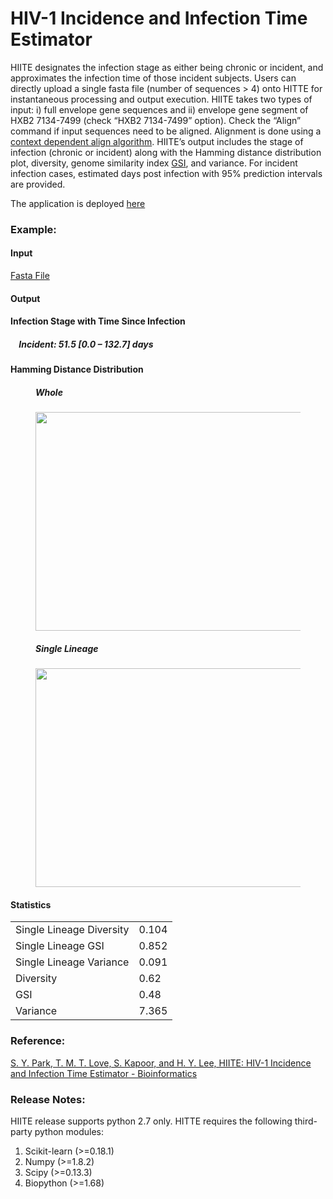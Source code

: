 # HIV-1 Incidence and Infection Time Estimator

HIITE designates the infection stage as either being chronic or incident, and approximates the infection time of those incident subjects. Users can directly upload a single fasta file (number of sequences > 4) onto HITTE for instantaneous processing and output execution. HIITE takes two types of input: i) full envelope gene sequences and ii) envelope gene segment of HXB2 7134-7499 (check “HXB2 7134-7499” option). Check the “Align” command if input sequences need to be aligned. Alignment is done using a [context dependent align algorithm](https://link.springer.com/chapter/10.1007/3-540-58094-8_5). HIITE’s output includes the stage of infection (chronic or incident) along with the Hamming distance distribution plot, diversity, genome similarity index [GSI](http://p512.usc.edu/request/GSI/), and variance. For incident infection cases, estimated days post infection with 95% prediction intervals are provided.

The application is deployed [here](http://p512.usc.edu/request/)

### Example:

#### Input
[Fasta File](https://github.com/shivankurkapoor/molecular-dating/blob/master/test/example_input.fasta)

#### Output
<h4>
    Infection Stage with Time Since Infection<br />
</h4>
<h5>
<p align="left">&nbsp;&nbsp;&nbsp;&nbsp;Incident: 51.5 [0.0 &#8211; 132.7] days</p>
</h5>

<div>
<h4>Hamming Distance Distribution</h4>
</div>
<div class="container">
<figure>
<h5>Whole</h5>
<p><img src="http://p512.usc.edu/static/images/UNZ1GJGQ_UNCLUSTERED.png" height="350" width="550" /><br />
</figure>
</div>
<div class="container">
<figure>
<h5>Single Lineage</h5>
<p><img src="http://p512.usc.edu/static/images/UNZ1GJGQ_CLUSTERED.png" height="350" width="550" /><br />
</figure>
</div>

<h4>
    Statistics<br />
</h4>
<div>
<table border="0" class="dataframe page">
<tbody>
<tr>
<td>Single Lineage Diversity</td>
<td>0.104</td>
</tr>
<tr>
<td>Single Lineage GSI</td>
<td>0.852</td>
</tr>
<tr>
<td>Single Lineage Variance</td>
<td>0.091</td>
</tr>
<tr>
<td>Diversity</td>
<td>0.62</td>
</tr>
<tr>
<td>GSI</td>
<td>0.48</td>
</tr>
<tr>
<td>Variance</td>
<td>7.365</td>
</tr>
</tbody>
</table>
</div>




### Reference:
[S. Y. Park, T. M. T. Love, S. Kapoor, and H. Y. Lee, HIITE: HIV-1 Incidence and Infection Time Estimator - Bioinformatics](https://www.ncbi.nlm.nih.gov/pubmed/29438560)

### Release Notes:
HIITE release supports python 2.7 only.
HITTE requires the following third-party python modules:
1. Scikit-learn (>=0.18.1)
2. Numpy (>=1.8.2)
3. Scipy (>=0.13.3)
4. Biopython (>=1.68)
